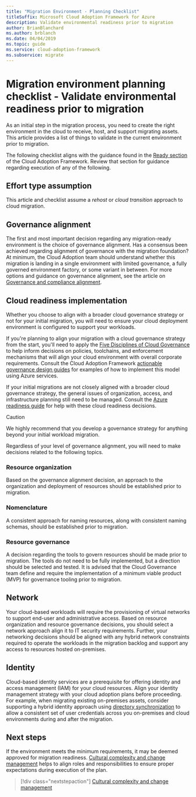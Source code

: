 ```yaml
---
title: "Migration Environment - Planning Checklist"
titleSuffix: Microsoft Cloud Adoption Framework for Azure
description: Validate environmental readiness prior to migration
author: BrianBlanchard
ms.author: brblanch
ms.date: 04/04/2019
ms.topic: guide
ms.service: cloud-adoption-framework
ms.subservice: migrate
---
```


# Migration environment planning checklist - Validate environmental readiness prior to migration

As an initial step in the migration process, you need to create the right environment in the cloud to receive, host, and support migrating assets. This article provides a list of things to validate in the current environment prior to migration.

The following checklist aligns with the guidance found in the [Ready section](../../../ready/index.md) of the Cloud Adoption Framework. Review that section for guidance regarding execution of any of the following.

## Effort type assumption

This article and checklist assume a _rehost_ or _cloud transition_ approach to cloud migration.

## Governance alignment

The first and most important decision regarding any migration-ready environment is the choice of governance alignment. Has a consensus been achieved regarding alignment of governance with the migration foundation? At minimum, the Cloud Adoption team should understand whether this migration is landing in a single environment with limited governance, a fully governed environment factory, or some variant in between. For more options and guidance on governance alignment, see the article on [Governance and compliance alignment](../../expanded-scope/governance-or-compliance.md).

## Cloud readiness implementation

Whether you choose to align with a broader cloud governance strategy or not for your initial migration, you will need to ensure your cloud deployment environment is configured to support your workloads.

If you're planning to align your migration with a cloud governance strategy from the start, you'll need to apply the [Five Disciplines of Cloud Governance](../../../governance/governance-disciplines.md) to help inform decisions on policies, toolchains, and enforcement mechanisms that will align your cloud environment with overall corporate requirements. Consult the Cloud Adoption Framework [actionable governance design guides](../../../governance/journeys/index.md) for examples of how to implement this model using Azure services.

If your initial migrations are not closely aligned with a broader cloud governance strategy, the general issues of organization, access, and infrastructure planning still need to be managed. Consult the [Azure readiness guide](../../../ready/azure-readiness-guide/index.md) for help with these cloud readiness decisions.

> [!CAUTION]
> We highly recommend that you develop a governance strategy for anything beyond your initial workload migration.

Regardless of your level of governance alignment, you will need to make decisions related to the following topics.

### Resource organization

Based on the governance alignment decision, an approach to the organization and deployment of resources should be established prior to migration.

### Nomenclature

A consistent approach for naming resources, along with consistent naming schemas, should be established prior to migration.

### Resource governance

A decision regarding the tools to govern resources should be made prior to migration. The tools do not need to be fully implemented, but a direction should be selected and tested. It is advised that the Cloud Governance team define and require the implementation of a minimum viable product (MVP) for governance tooling prior to migration.

## Network

Your cloud-based workloads will require the provisioning of virtual networks to support end-user and administrative access. Based on resource organization and resource governance decisions, you should select a network approach align it to IT security requirements. Further, your networking decisions should be aligned with any hybrid network constraints required to operate the workloads in the migration backlog and support any access to resources hosted on-premises.

## Identity

Cloud-based identity services are a prerequisite for offering identity and access management (IAM) for your cloud resources. Align your identity management strategy with your cloud adoption plans before proceeding. For example, when migrating existing on-premises assets, consider supporting a hybrid identity approach using [directory synchronization](../../../decision-guides/identity/index.md) to allow a consistent set of user credentials across you on-premises and cloud environments during and after the migration.

## Next steps

If the environment meets the minimum requirements, it may be deemed approved for migration readiness. [Cultural complexity and change management](./culture-complexity.md) helps to align roles and responsibilities to ensure proper expectations during execution of the plan.

> [!div class="nextstepaction"]
> [Cultural complexity and change management](./culture-complexity.md)
